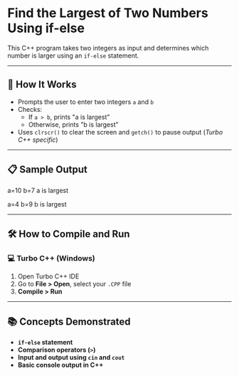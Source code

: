 # Find the Largest of Two Numbers Using if-else

This C++ program takes two integers as input and determines which number is larger using an `if-else` statement.

---

## 🚀 How It Works

- Prompts the user to enter two integers `a` and `b`
- Checks:
  - If `a > b`, prints "a is largest"
  - Otherwise, prints "b is largest"
- Uses `clrscr()` to clear the screen and `getch()` to pause output (*Turbo C++ specific*)

---

## 📋 Sample Output

a=10
b=7
a is largest

a=4
b=9
b is largest

---

## 🛠️ How to Compile and Run

### 💻 Turbo C++ (Windows)

1. Open Turbo C++ IDE  
2. Go to **File > Open**, select your `.CPP` file  
3. **Compile > Run**

---

## 📚 Concepts Demonstrated
- **`if-else` statement**
- **Comparison operators (`>`)**
- **Input and output using `cin` and `cout`**
- **Basic console output in C++**

